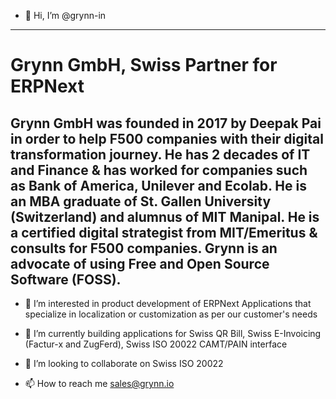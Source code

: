 - 👋 Hi, I’m @grynn-in
---
# Grynn GmbH, Swiss Partner for ERPNext
Grynn GmbH was founded in 2017 by Deepak Pai in order to help F500 companies with their digital transformation journey. He has 2 decades of IT and Finance & has worked for companies such as Bank of America, Unilever and Ecolab. He is an MBA graduate of St. Gallen University (Switzerland) and alumnus of MIT Manipal. He is a certified digital strategist from MIT/Emeritus & consults for F500 companies. Grynn is an advocate of using Free and Open Source Software (FOSS).
---
- 👀 I’m interested in product development of ERPNext Applications that specialize in localization or customization as per our customer's needs

- 🌱 I’m currently building applications for Swiss QR Bill, Swiss E-Invoicing (Factur-x and ZugFerd), Swiss ISO 20022 CAMT/PAIN interface

- 💞️ I’m looking to collaborate on Swiss ISO 20022

- 📫 How to reach me sales@grynn.io

<!---
grynn-in/grynn-in is a ✨ special ✨ repository because its `README.md` (this file) appears on your GitHub profile.
You can click the Preview link to take a look at your changes.
--->
